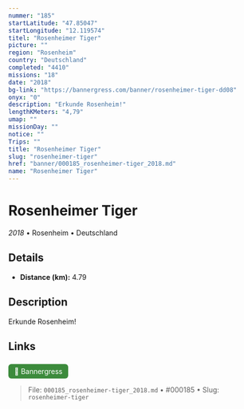 ```yaml
---
nummer: "185"
startLatitude: "47.85047"
startLongitude: "12.119574"
titel: "Rosenheimer Tiger"
picture: ""
region: "Rosenheim"
country: "Deutschland"
completed: "4410"
missions: "18"
date: "2018"
bg-link: "https://bannergress.com/banner/rosenheimer-tiger-dd08"
onyx: "0"
description: "Erkunde Rosenheim!"
lengthKMeters: "4,79"
umap: ""
missionDay: ""
notice: ""
Trips: ""
title: "Rosenheimer Tiger"
slug: "rosenheimer-tiger"
href: "banner/000185_rosenheimer-tiger_2018.md"
name: "Rosenheimer Tiger"
---
```

# Rosenheimer Tiger

*2018* • Rosenheim • Deutschland





## Details
- **Distance (km):** 4.79






## Description
Erkunde Rosenheim!



## Links
<a href="https://bannergress.com/banner/rosenheimer-tiger-dd08" style="display:inline-block;margin:6px 8px 0 0;padding:6px 12px;background:#3c8b3c;color:#fff;text-decoration:none;border-radius:6px;">🔗 Bannergress</a>




> File: `000185_rosenheimer-tiger_2018.md` • #000185 • Slug: `rosenheimer-tiger`
